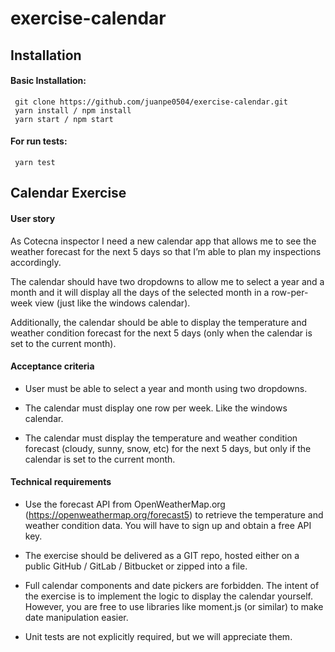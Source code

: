 # exercise-calendar

## Installation

#### Basic Installation:

```
 git clone https://github.com/juanpe0504/exercise-calendar.git
 yarn install / npm install
 yarn start / npm start
```

#### For run tests:

```
 yarn test
```

## Calendar Exercise

#### User story
As Cotecna inspector I need a new calendar app that allows me to see the weather forecast for the next 5 days so that I’m able to plan my inspections accordingly.

The calendar should have two dropdowns to allow me to select a year and a month and it will display all the days of the selected month in a row-per-week view (just like the windows calendar).

Additionally, the calendar should be able to display the temperature and weather condition forecast for the next 5 days (only when the calendar is set to the current month).

#### Acceptance criteria
  -	User must be able to select a year and month using two dropdowns.

  - The calendar must display one row per week. Like the windows calendar.

  - The calendar must display the temperature and weather condition forecast (cloudy, sunny, snow, etc) for the next 5 days, but only if the calendar is set to the current month.

#### Technical requirements
  -	Use the forecast API from OpenWeatherMap.org (https://openweathermap.org/forecast5) to retrieve the temperature and weather condition data. You will have to sign up and obtain a free API key.

  - The exercise should be delivered as a GIT repo, hosted either on a public GitHub / GitLab / Bitbucket or zipped into a file. 

  - Full calendar components and date pickers are forbidden. The intent of the exercise is to implement the logic to display the calendar yourself. However, you are free to use libraries like moment.js (or similar) to make date manipulation easier.

  - Unit tests are not explicitly required, but we will appreciate them.

